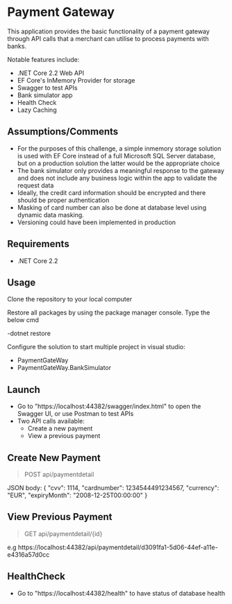 # Payment Gateway

This application provides the basic functionality of a payment gateway through API calls that a merchant can utilise to process payments with banks.

Notable features include:

- .NET Core 2.2 Web API
- EF Core's InMemory Provider for storage
- Swagger to test APIs
- Bank simulator app
- Health Check
- Lazy Caching

## Assumptions/Comments
- For the purposes of this challenge, a simple inmemory storage solution is used with EF Core instead of a full Microsoft SQL Server database, but on a production solution the latter would be the appropriate choice
- The bank simulator only provides a meaningful response to the gateway and does not include any business logic within the app to validate the request data
- Ideally, the credit card information should be encrypted and there should be proper authentication
- Masking of card number can also be done at database level using dynamic data masking.
- Versioning could have been implemented in production

## Requirements
- .NET Core 2.2

## Usage
Clone the repository to your local computer

Restore all packages by using the package manager console. Type the below cmd

-dotnet restore

Configure the solution to start multiple project in visual studio:
- PaymentGateWay
- PaymentGateWay.BankSimulator

## Launch

- Go to "https://localhost:44382/swagger/index.html" to open the Swagger UI, or use Postman to test APIs
- Two API calls available:
  - Create a new payment
  - View a previous payment
  
## Create New Payment  

> POST api/paymentdetail

JSON body:
{
  "cvv": 1114,
  "cardnumber": 1234544491234567,
  "currency": "EUR",
  "expiryMonth": "2008-12-25T00:00:00"
}

## View Previous Payment

> GET api/paymentdetail/{id}

e.g https://localhost:44382/api/paymentdetail/d3091fa1-5d06-44ef-a11e-e4316a57d0cc


## HealthCheck

- Go to "https://localhost:44382/health" to have status of database health
